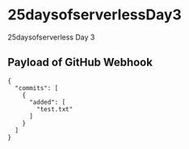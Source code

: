 # 25daysofserverlessDay3
25daysofserverless Day 3

## Payload of GitHub Webhook

```
{
  "commits": [
    {
      "added": [
        "test.txt"
      ]
    }
  ]
}
```
